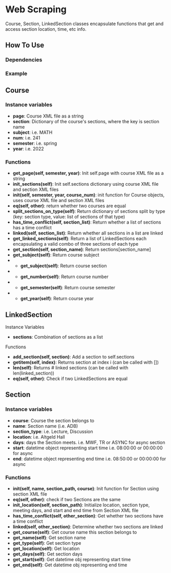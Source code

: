 # Web Scraping
Course, Section, LinkedSection classes encapsulate functions that get and access section location, time, etc info.

## How To Use

### Dependencies
### Example

## Course

### Instance variables
* **page**: Course XML file as a string
* **section**: Dictionary of the course's sections, where the key is section name
* **subject**: i.e. MATH
* **num**: i.e. 241
* **semester**: i.e. spring
* **year**: i.e. 2022

### Functions
* **get_page(self, semester, year)**: Init self.page with course XML file as a string
* **init_sections(self)**: Init self.sections dictionary using course XML file and section XML files
* **__init__(self, semester, year, course_num)**: init function for Course objects, uses course XML file and section XML files
* **__eq__(self, other)**: return whether two courses are equal
* **split_sections_on_type(self)**: Return dictionary of sections split by type (key: section type, value: list of sections of that type)
* **has_time_conflict(self, section_list)**: Return whether a list of sections has a time conflict
* **linked(self, section_list)**: Return whether all sections in a list are linked
* **get_linked_sections(self)**: Return a list of LinkedSections each encapsulating a valid combo of three sections of each type
* **get_section(self, section_name)**: Return sections[section_name]
* **get_subject(self)**: Return course subject
* * **get_subject(self)**: Return course section
* * **get_number(self)**: Return course number
* * **get_semester(self)**: Return course semester
* * **get_year(self)**: Return course year

## LinkedSection
Instance Variables
* **sections**: Combination of sections as a list

Functions
* **add_section(self, section)**: Add a section to self.sections
* **__getitem__(self, index)**: Returns section at index i (can be called with [])
* **__len__(self)**: Returns # linked sections (can be called with len(linked_section))
* **__eq__(self, other)**: Check if two LinkedSections are equal

## Section

### Instance variables
* **course**: Course the section belongs to
* **name**: Section name (i.e. ADB)
* **section_type**: i.e. Lecture, Discussion
* **location**: i.e. Altgeld Hall
* **days**: days the Section meets. i.e. MWF, TR or ASYNC for async section
* **start**: datetime object representing start time i.e. 08:00:00 or 00:00:00 for async
* **end**: datetime object representing end time i.e. 08:50:00 or 00:00:00 for async

### Functions
* **__init__(self, name, section_path, course)**: Init function for Section using section XML file
* **__eq__(self, other)**: check if two Sections are the same
* **init_location(self, section_path)**: Initialize location, section type, meeting days, and start and end time from Section XML file
* **has_time_conflict(self, other_section)**: Get whether two sections have a time conflict
* **linked(self, other_section)**: Determine whether two sections are linked
* **get_course(self)**: Get course name this section belongs to 
* **get_name(self)**: Get section name
* **get_type(self)**: Get section type
* **get_location(self)**: Get location
* **get_days(self)**: Get section days
* **get_start(self)**: Get datetime obj representing start time
* **get_end(self)**: Get datetime obj representing end time
